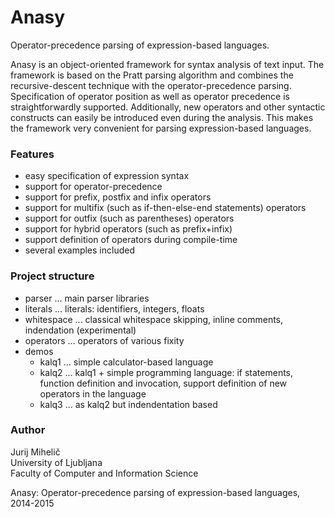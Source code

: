 # Anasy
Operator-precedence parsing of expression-based languages.

Anasy is an object-oriented framework for syntax analysis of text input. The framework is based on the
Pratt parsing algorithm and combines the recursive-descent technique with the operator-precedence parsing.
Specification of operator position as well as operator precedence is straightforwardly supported.
Additionally, new operators and other syntactic constructs can easily be introduced even during the analysis.
This makes the framework very convenient for parsing expression-based languages.

### Features

* easy specification of expression syntax
* support for operator-precedence
* support for prefix, postfix and infix operators
* support for multifix (such as if-then-else-end statements) operators
* support for outfix (such as parentheses) operators
* support for hybrid operators (such as prefix+infix)
* support definition of operators during compile-time
* several examples included

### Project structure

* parser ... main parser libraries
* literals ... literals: identifiers, integers, floats
* whitespace ... classical whitespace skipping, inline comments, indendation (experimental)
* operators ... operators of various fixity
* demos
    * kalq1 ... simple calculator-based language
    * kalq2 ... kalq1 + simple programming language: if statements, function definition and invocation, support definition of new operators in the language
    * kalq3 ... as kalq2 but indendentation based

### Author

Jurij Mihelič<br>
University of Ljubljana<br>
Faculty of Computer and Information Science

Anasy: Operator-precedence parsing of expression-based languages, 2014-2015
